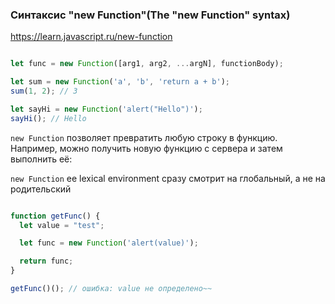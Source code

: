 ### Синтаксис "new Function"(The "new Function" syntax)

https://learn.javascript.ru/new-function

```js

let func = new Function([arg1, arg2, ...argN], functionBody);

let sum = new Function('a', 'b', 'return a + b');
sum(1, 2); // 3

let sayHi = new Function('alert("Hello")');
sayHi(); // Hello

```

`new Function` позволяет превратить любую строку в функцию. Например, можно получить новую функцию с сервера и затем
выполнить её:

`new Function` ее lexical environment сразу смотрит на глобальный, а не на родительский

```js

function getFunc() {
  let value = "test";

  let func = new Function('alert(value)');

  return func;
}

getFunc()(); // ошибка: value не определено~~
```
